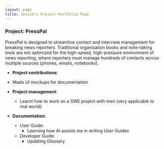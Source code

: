 ```yaml
---
layout: page
title: Jessie's Project Portfolio Page
---
```


### Project: PressPal

PressPal is designed to streamline contact and interview management for breaking news reporters. Traditional organisation books and note-taking tools are not optimized for the high-speed, high-pressure environment of news reporting, where reporters must manage hundreds of contacts across multiple sources (phones, emails, notebooks).

* **Project contributions**:
* Made UI mockups for documentation

* **Project management**:
  * Learnt how to work on a SWE project with men (very applicable to real world)

* **Documentation**:
  * User Guide:
    * Learning how AI assists me in writing User Guides
  * Developer Guide:
    * Updating Glossary
